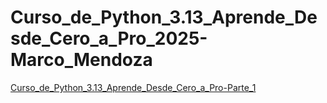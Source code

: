 # Curso_de_Python_3.13_Aprende_Desde_Cero_a_Pro_2025-Marco_Mendoza

[Curso_de_Python_3.13_Aprende_Desde_Cero_a_Pro-Parte_1](https://www.udemy.com/course/curso-de-python-310-aprende-desde-cero-a-pro-2022-parte-1/)
